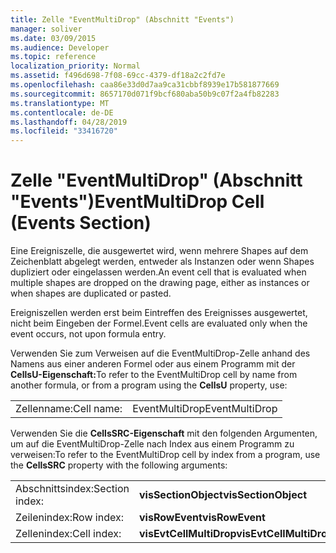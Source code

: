 ```yaml
---
title: Zelle "EventMultiDrop" (Abschnitt "Events")
manager: soliver
ms.date: 03/09/2015
ms.audience: Developer
ms.topic: reference
localization_priority: Normal
ms.assetid: f496d698-7f08-69cc-4379-df18a2c2fd7e
ms.openlocfilehash: caa86e33d0d7aa9ca31cbbf8939e17b581877669
ms.sourcegitcommit: 8657170d071f9bcf680aba50b9c07f2a4fb82283
ms.translationtype: MT
ms.contentlocale: de-DE
ms.lasthandoff: 04/28/2019
ms.locfileid: "33416720"
---
```

# <a name="eventmultidrop-cell-events-section"></a><span data-ttu-id="90592-102">Zelle "EventMultiDrop" (Abschnitt "Events")</span><span class="sxs-lookup"><span data-stu-id="90592-102">EventMultiDrop Cell (Events Section)</span></span>

<span data-ttu-id="90592-103">Eine Ereigniszelle, die ausgewertet wird, wenn mehrere Shapes auf dem Zeichenblatt abgelegt werden, entweder als Instanzen oder wenn Shapes dupliziert oder eingelassen werden.</span><span class="sxs-lookup"><span data-stu-id="90592-103">An event cell that is evaluated when multiple shapes are dropped on the drawing page, either as instances or when shapes are duplicated or pasted.</span></span>
  
<span data-ttu-id="90592-104">Ereigniszellen werden erst beim Eintreffen des Ereignisses ausgewertet, nicht beim Eingeben der Formel.</span><span class="sxs-lookup"><span data-stu-id="90592-104">Event cells are evaluated only when the event occurs, not upon formula entry.</span></span>
  
<span data-ttu-id="90592-105">Verwenden Sie zum Verweisen auf die EventMultiDrop-Zelle anhand des Namens aus einer anderen Formel oder aus einem Programm mit der **CellsU-Eigenschaft:**</span><span class="sxs-lookup"><span data-stu-id="90592-105">To refer to the EventMultiDrop cell by name from another formula, or from a program using the **CellsU** property, use:</span></span> 
  
|||
|:-----|:-----|
|<span data-ttu-id="90592-106">Zellenname:</span><span class="sxs-lookup"><span data-stu-id="90592-106">Cell name:</span></span>  <br/> |<span data-ttu-id="90592-107">EventMultiDrop</span><span class="sxs-lookup"><span data-stu-id="90592-107">EventMultiDrop</span></span>  <br/> |
   
<span data-ttu-id="90592-108">Verwenden Sie die **CellsSRC-Eigenschaft** mit den folgenden Argumenten, um auf die EventMultiDrop-Zelle nach Index aus einem Programm zu verweisen:</span><span class="sxs-lookup"><span data-stu-id="90592-108">To refer to the EventMultiDrop cell by index from a program, use the **CellsSRC** property with the following arguments:</span></span> 
  
|||
|:-----|:-----|
|<span data-ttu-id="90592-109">Abschnittsindex:</span><span class="sxs-lookup"><span data-stu-id="90592-109">Section index:</span></span>  <br/> |<span data-ttu-id="90592-110">**visSectionObject**</span><span class="sxs-lookup"><span data-stu-id="90592-110">**visSectionObject**</span></span> <br/> |
|<span data-ttu-id="90592-111">Zeilenindex:</span><span class="sxs-lookup"><span data-stu-id="90592-111">Row index:</span></span>  <br/> |<span data-ttu-id="90592-112">**visRowEvent**</span><span class="sxs-lookup"><span data-stu-id="90592-112">**visRowEvent**</span></span> <br/> |
|<span data-ttu-id="90592-113">Zellenindex:</span><span class="sxs-lookup"><span data-stu-id="90592-113">Cell index:</span></span>  <br/> |<span data-ttu-id="90592-114">**visEvtCellMultiDrop**</span><span class="sxs-lookup"><span data-stu-id="90592-114">**visEvtCellMultiDrop**</span></span> <br/> |
   

